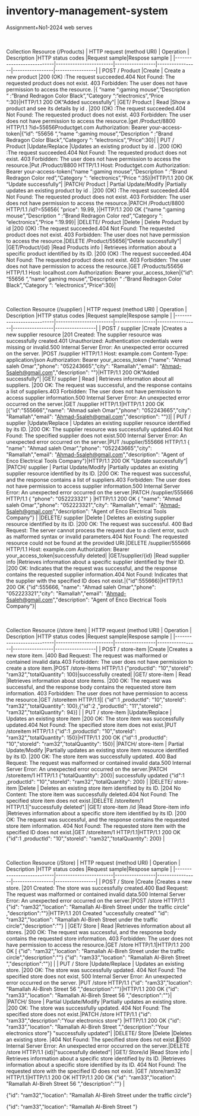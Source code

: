 # inventory-management-system
Assignment+No1-2024 web serves

<br><br>
Collection Resource (/Products)
| HTTP request (method URI) | Operation              | Description     |HTTP status codes |Request sample|Respose sample |
|---------------------------|------------------------|-----------------|-----------------|-----------------|-----------------|
| POST / Product            |Create                  | Create a new product   |200 (OK) :The request succeeded.404 Not Found: The requested product does not exist. 403 Forbidden: The user does not have permission to access the resource. |{ “name “:gaming mouse”,“Description “ :”Brand Redragon Color Black”,“Category “:“electronics”,“Price “:30}|HTTP/1.1 200 OK“Added successfully”|
|GET/ Product               | Read                   |Show a product and see its details by id .   |200 (OK) :The request succeeded.404 Not Found: The requested product does not exist. 403 Forbidden: The user does not have permission to access the resource.|get /Product/8800 HTTP/1.1 ?id=55656Productget.com Authorization: Bearer your-access-token|{“id”: “55656 “,“name “:gaming mouse”,“Description “ :”Brand Redragon Color Black”,“Category “: “electronics”,“Price“:30}|
| PUT / Product             |Update/Replace          |Updates an existing product by id .    |200 (OK) :The request succeeded.404 Not Found: The requested product does not exist. 403 Forbidden: The user does not have permission to access the resource.|Put /Product/8800 HTTP/1.1 Host: Productget.com Authorization: Bearer your-access-token{“name “:gaming mouse”,“Description “ :”Brand Redragon Color red”,“Category “: “electronics”,“Price “:35}|HTTP/1.1 200 OK “Update successfully”|
|PATCH/ Product             | Partial Update/Modify  |Partially updates an existing product by id .   |200 (OK) :The request succeeded.404 Not Found: The requested product does not exist. 403 Forbidden: The user does not have permission to access the resource.|PATCH /Product/8800 HTTP/1.1 /id?=55656{ "price": 19.99, }|HTTP/1.1 200 OK {“name “:gaming mouse”,“Description “ :”Brand Redragon Color red”,“Category “: “electronics”,“Price “:19.99}|
|DELETE/ Product            |Delete                  | Delete Product by id    |200 (OK) :The request succeeded.404 Not Found: The requested product does not exist. 403 Forbidden: The user does not have permission to access the resource.|DELETE /Product/55656|“Detele successfully”|
|GET/Product/{id}             |Read Products info       | Retrieves information about a specific product identified by its ID.   |200 (OK) :The request succeeded.404 Not Found: The requested product does not exist. 403 Forbidden: The user does not have permission to access the resource.|GET /Products/55656 HTTP/1.1 Host: localhost.com Authorization: Bearer your_access_token|{“id”: “55656 “,“name“ gaming mouse”,“Description “ :”Brand Redragon Color Black”,“Category “: “electronics”,“Price“:30}| 






<br><br>
Collection Resource (/supplier)
| HTTP request (method URI) | Operation              | Description     |HTTP status codes |Request sample|Respose sample |
|---------------------------|------------------------|-----------------|-----------------|-----------------|-----------------|
| POST / supplier            |Create                  |Creates a new supplier resource  |201 Created: The supplier resource was successfully created.401 Unauthorized: Authentication credentials were missing or invalid.500 Internal Server Error: An unexpected error occurred on the server. |POST /supplier HTTP/1.1 Host: example.com Content-Type: application/json Authorization: Bearer your_access_token  {"name": "Ahmad saleh Omar","phone": "052243665","city": "Ramallah","email": "Ahmad-5saleh@gmail.com","description": ""}|HTTP/1.1 200 OK“Added successfully”|
|GET/ supplier               | Read                   | Retrieves information about all suppliers.  |200 OK: The request was successful, and the response contains a list of suppliers.403 Forbidden: The user does not have permission to access supplier information.500 Internal Server Error: An unexpected error occurred on the server.|GET /supplier HTTP/1.1|HTTP/1.1 200 OK  [{"id":"555666","name": "Ahmad saleh Omar","phone": "052243665","city": "Ramallah","email": "Ahmad-5saleh@gmail.com","description": ""}]|
| PUT / supplier             |Update/Replace          | Updates an existing supplier resource identified by its ID.   |200 OK: The supplier resource was successfully updated.404 Not Found: The specified supplier does not exist.500 Internal Server Error: An unexpected error occurred on the server.|PUT /supplier/555666 HTTP/1.1  { "name": "Ahmad saleh Omar","phone": "052243665","city": "Ramallah","email": "Ahmad-5saleh@gmail.com","description": "Agent of Enco Electrical Tools Company"}|HTTP/1.1 200 OK “Update successfully”|
|PATCH/ supplier | Partial Update/Modify  |Partially updates an existing supplier resource identified by its ID.  |200 OK: The request was successful, and the response contains a list of suppliers.403 Forbidden: The user does not have permission to access supplier information.500 Internal Server Error: An unexpected error occurred on the server.|PATCH /supplier/555666 HTTP/1.1  { "phone": "052223321" } |HTTP/1.1 200 OK  { "name": "Ahmad saleh Omar","phone": "052223321","city": "Ramallah","email": "Ahmad-5saleh@gmail.com","description": "Agent of Enco Electrical Tools Company"} |
|DELETE/ supplier            |Delete                  | Deletes an existing supplier resource identified by its ID.   |200 OK: The request was successful. 400 Bad Request: The server cannot process the request due to a client error, such as malformed syntax or invalid parameters.404 Not Found: The requested resource could not be found at the provided URI.|DELETE /supplier/555666 HTTP/1.1 Host: example.com Authorization: Bearer your_access_token|successfully deleted|
|GET/supplier/{id}            |Read supplier info       |Retrieves information about a specific supplier identified by their ID.    |200 OK: Indicates that the request was successful, and the response contains the requested supplier information.404 Not Found: Indicates that the supplier with the specified ID does not exist.|{"id":555666}|HTTP/1.1 200 OK {"id":555666, "name": "Ahmad saleh Omar","phone": "052223321","city": "Ramallah","email": "Ahmad-5saleh@gmail.com","description": "Agent of Enco Electrical Tools Company"}|




































<br><br>
Collection Resource (/store item)
| HTTP request (method URI) | Operation              | Description     |HTTP status codes |Request sample|Respose sample |
|---------------------------|------------------------|-----------------|-----------------|-----------------|-----------------|
| POST / store-item            |Create                  |Creates a new store item. |400 Bad Request: The request was malformed or contained invalid data.403 Forbidden: The user does not have permission to create a store item.|POST /store-items HTTP/1.1  {"productId": "10","storeId": "ram32","totalQuantity": 100}|successfully created|
|GET/ store-item               | Read                   |Retrieves information about store items.  |200 OK: The request was successful, and the response body contains the requested store item information. 403 Forbidden: The user does not have permission to access the resource.|GET /storeitem HTTP/1.1|[ {"id":1 ,productId": "10","storeId": "ram32","totalQuantity": 100},{"id":2 ,"productId": "11","storeId": "ram32","totalQuantity": 94}] |
| PUT / store-item             |Update/Replace          | Updates an existing store item   |200 OK: The store item was successfully updated.404 Not Found: The specified store item does not exist.|PUT /storeitem HTTP/1.1  {"id":1 ,productId": "10","storeId": "ram32","totalQuantity": 150}|HTTP/1.1 200 OK {"id":1 ,productId": "10","storeId": "ram32","totalQuantity": 150}|
|PATCH/ store-item             | Partial Update/Modify  |Partially updates an existing store item resource identified by its ID.   |200 OK: The store item was successfully updated. 400 Bad Request: The request was malformed or contained invalid data.500 Internal Server Error: An unexpected error occurred on the server.|PATCH /storeitem/1 HTTP/1.1  {"totalQuantity": 200}|    successfully updated   {"id":1 ,productId": "10","storeId": "ram32","totalQuantity": 200} |
|DELETE/ store-item            |Delete                  | Deletes an existing store item identified by its ID.   |204 No Content: The store item was successfully deleted.404 Not Found: The specified store item does not exist.|DELETE /storeitem/1 HTTP/1.1|"successfully deleted"|
|GET/ store-item /id           |Read Store-item info       |Retrieves information about a specific store item identified by its ID.   |200 OK: The request was successful, and the response contains the requested store item information. 404 Not Found: The requested store item with the specified ID does not exist.|GET /storeitem/1 HTTP/1.1|HTTP/1.1 200 OK  {"id":1 ,productId": "10","storeId": "ram32","totalQuantity": 200} |





















<br><br>
Collection Resource (/Store)
| HTTP request (method URI) | Operation              | Description     |HTTP status codes |Request sample|Respose sample |
|---------------------------|------------------------|-----------------|-----------------|-----------------|-----------------|
| POST / Store            |Create                  |Creates a new store. |201 Created: The store was successfully created.400 Bad Request: The request was malformed or contained invalid data.500 Internal Server Error: An unexpected error occurred on the server.|POST /store HTTP/1.1   {"id": "ram32","location": "Ramallah Al-Bireh Street under the traffic circle" ,"description":""}|HTTP/1.1 201 Created "uccessfully created" "id": "ram32","location": "Ramallah Al-Bireh Street under the traffic circle","description":""} |
|GET/ Store               | Read                   |Retrieves information about all stores.   |200 OK: The request was successful, and the response body contains the requested store information. 403 Forbidden: The user does not have permission to access the resource.|GET /store HTTP/1.1|HTTP/1.1 200 OK [ {"id": "ram32","location": "Ramallah Al-Bireh Street under the traffic circle","description":""}  {"id": "ram33","location": "Ramallah Al-Bireh Street ","description":""}] |
| PUT / Store             |Update/Replace          | Updates an existing store. |200 OK: The store was successfully updated. 404 Not Found: The specified store does not exist. 500 Internal Server Error: An unexpected error occurred on the server. |PUT /store HTTP/1.1  {"id": "ram33","location": "Ramallah Al-Bireh Street 56 ","description":""}|HTTP/1.1 200 OK   {"id": "ram33","location": "Ramallah Al-Bireh Street 56 ","description":""}|
|PATCH/ Store             | Partial Update/Modify  |Partially updates an existing store.    |200 OK: The store was successfully updated. 404 Not Found: The specified store does not exist.|PATCH /store HTTP/1.1  {"id": "ram33","description":"Your electronics store"} |HTTP/1.1 200 OK    {"id": "ram33","location": "Ramallah Al-Bireh Street ","description":"Your electronics store"}  "successfully updated"|
|DELETE/ Store            |Delete                  |Deletes an existing store.   |404 Not Found: The specified store does not exist.|ّ500 Internal Server Error: An unexpected error occurred on the server.|DELETE /store HTTP/1.1 {id}|"successfully deleted"|
|GET/ Store/id           |Read Store info       | Retrieves information about a specific store identified by its ID.    |Retrieves information about a specific store identified by its ID.  404 Not Found: The requested store with the specified ID does not exist. |GET /store/ram32 HTTP/1.1|HTTP/1.1 200 OK HTTP/1.1 200 OK {"id": "ram33","location": "Ramallah Al-Bireh Street 56 ","description":""} |





  {"id": "ram32","location": "Ramallah Al-Bireh Street under the traffic circle"}

  {"id": "ram33","location": "Ramallah Al-Bireh Street "}













